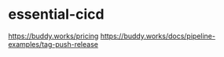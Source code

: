 # essential-cicd
https://buddy.works/pricing
https://buddy.works/docs/pipeline-examples/tag-push-release
